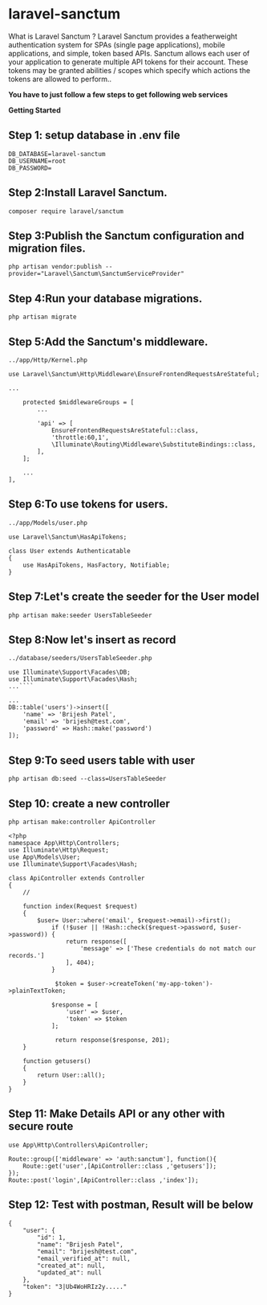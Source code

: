 # laravel-sanctum
What is Laravel Sanctum ? Laravel Sanctum provides a featherweight authentication system for SPAs (single page applications), mobile applications, and simple, token based APIs. Sanctum allows each user of 
your application to generate multiple API tokens for their account. These tokens may be granted abilities / scopes which specify which actions the tokens are allowed to perform..

**You have to just follow a few steps to get following web services**

**Getting Started**

## Step 1: setup database in .env file
````
DB_DATABASE=laravel-sanctum
DB_USERNAME=root
DB_PASSWORD=
````

## Step 2:Install Laravel Sanctum.
````
composer require laravel/sanctum
````

## Step 3:Publish the Sanctum configuration and migration files.
````
php artisan vendor:publish --provider="Laravel\Sanctum\SanctumServiceProvider"
````

## Step 4:Run your database migrations.
````
php artisan migrate
````

## Step 5:Add the Sanctum's middleware.
````
../app/Http/Kernel.php

use Laravel\Sanctum\Http\Middleware\EnsureFrontendRequestsAreStateful;

...

    protected $middlewareGroups = [
        ...

        'api' => [
            EnsureFrontendRequestsAreStateful::class,
            'throttle:60,1',
            \Illuminate\Routing\Middleware\SubstituteBindings::class,
        ],
    ];

    ...
],
````

## Step 6:To use tokens for users.
````
../app/Models/user.php

use Laravel\Sanctum\HasApiTokens;

class User extends Authenticatable
{
    use HasApiTokens, HasFactory, Notifiable;
}
````

## Step 7:Let's create the seeder for the User model
````
php artisan make:seeder UsersTableSeeder
````

## Step 8:Now let's insert as record
````
../database/seeders/UsersTableSeeder.php

use Illuminate\Support\Facades\DB;
use Illuminate\Support\Facades\Hash;
...````

...
DB::table('users')->insert([
    'name' => 'Brijesh Patel',
    'email' => 'brijesh@test.com',
    'password' => Hash::make('password')
]);
````

## Step 9:To seed users table with user
````
php artisan db:seed --class=UsersTableSeeder
````

## Step 10: create a new controller
````
php artisan make:controller ApiController

<?php
namespace App\Http\Controllers;
use Illuminate\Http\Request;
use App\Models\User;
use Illuminate\Support\Facades\Hash;

class ApiController extends Controller
{
    // 

    function index(Request $request)
    {
        $user= User::where('email', $request->email)->first();
            if (!$user || !Hash::check($request->password, $user->password)) {
                return response([
                    'message' => ['These credentials do not match our records.']
                ], 404);
            }
        
             $token = $user->createToken('my-app-token')->plainTextToken;
        
            $response = [
                'user' => $user,
                'token' => $token
            ];
        
             return response($response, 201);
    }
    
    function getusers()
	{
		return User::all();
	}
}
````

## Step 11: Make Details API or any other with secure route
````
use App\Http\Controllers\ApiController;

Route::group(['middleware' => 'auth:sanctum'], function(){
    Route::get('user',[ApiController::class ,'getusers']);
});
Route::post('login',[ApiController::class ,'index']);
````


## Step 12: Test with postman, Result will be below
````
{
    "user": {
        "id": 1,
        "name": "Brijesh Patel",
        "email": "brijesh@test.com",
        "email_verified_at": null,
        "created_at": null,
        "updated_at": null
    },
    "token": "3|Ub4WoHRIz2y....."
}
````



